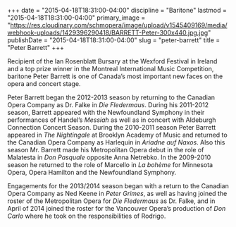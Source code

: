 +++
date = "2015-04-18T18:31:00-04:00"
discipline = "Baritone"
lastmod = "2015-04-18T18:31:00-04:00"
primary_image = "https://res.cloudinary.com/schmopera/image/upload/v1545409169/media/webhook-uploads/1429396290418/BARRETT-Peter-300x440.jpg.jpg"
publishDate = "2015-04-18T18:31:00-04:00"
slug = "peter-barrett"
title = "Peter Barrett"
+++

Recipient of the Ian Rosenblatt Bursary at the Wexford Festival in Ireland and a top prize winner in the Montreal International Music Competition, baritone Peter Barrett is one of Canada’s most important new faces on the opera and concert stage.

Peter Barrett began the 2012-2013 season by returning to the Canadian Opera Company as Dr. Falke in *Die Fledermaus*. During his 2011-2012 season, Barrett appeared with the Newfoundland Symphony in their performances of Handel’s *Messiah* as well as in concert with Aldeburgh Connection Concert Season. During the 2010-2011 season Peter Barrett appeared in *The Nightingale* at Brooklyn Academy of Music and returned to the Canadian Opera Company as Harlequin in *Ariadne auf Naxos*.  Also this season Mr. Barrett made his Metropolitan Opera debut in the role of Malatesta in *Don Pasquale* opposite Anna Netrebko. In the 2009-2010 season he returned to the role of Marcello in *La bohème* for Minnesota Opera, Opera Hamilton and the Newfoundland Symphony.

Engagements for the 2013/2014 season began with a return to the Canadian Opera Company as Ned Keene in *Peter Grimes*, as well as having joined the roster of the Metropolitan Opera for *Die Fledermaus* as Dr. Falke, and in April of 2014 joined the roster for the Vancouver Opera’s production of *Don Carlo* where he took on the responsibilities of Rodrigo.
